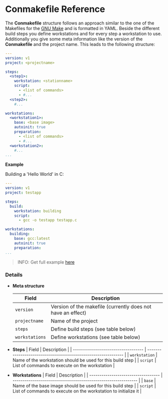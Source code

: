 # Conmakefile Reference

The **Conmakefile** structure follows an approach similar to the one of the Makefiles for the [GNU Make](https://www.gnu.org/software/make/) and is formatted in YAML. Beside the different build steps you define workstations and for every step a workstation to use. Additionally you give some meta information like the version of the **Conmakefile** and the project name. This leads to the following structure:

```yaml
---
version: v1
project: <projectname>

steps:
  <step1>:
    workstation: <stationname>
    script:
      - <list of commands>
      - #...
  <step2>:
    #...

workstations:
  <workstation1>:
    base: <base image>
    autoinit: true
    preparation:
      - <list of commands>
      - #...
  <workstation2>:
    #...
...
```

**Example**

Building a 'Hello World' in C:
```yaml
---
version: v1
project: testapp

steps:
  build:
    workstation: building
    script:
      - gcc -o testapp testapp.c

workstations:
  building:
    base: gcc:latest
    autoinit: true
    preparation:
...
```
> INFO: Get full example [here](../../../examples/testapp)

### Details

- **Meta structure**

  | Field | Description |
  | ----------------------------------- | -------------------------------------------------------------- |
  | `version` | Version of the makefile (currently does not have an effect)|
  | `projectname` | Name of the project |
  | `steps` | Define build steps (see table below) |
  | `workstations` | Define workstations (see table below) |

- **Steps**
  | Field | Description |
  | ----------------------------------- | -------------------------------------------------------------- |
  | `workstation` | Name of the workstation should be used for this build step |
  | `script` | List of commands to execute on the workstation |

- **Workstations**
  | Field | Description |
  | ----------------------------------- | -------------------------------------------------------------- |
  | `base` | Name of the base image should be used for this build step |
  | `script` | List of commands to execute on the workstation to initialize it |  
